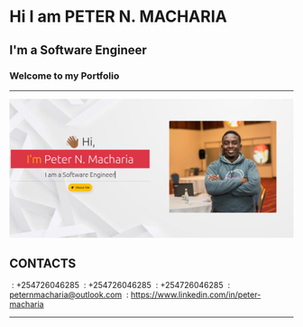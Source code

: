 # Hi I am PETER N. MACHARIA
## I'm a Software Engineer
### Welcome to my Portfolio
_________________________________________________
![WebApp Screenshot](/static/images/readmepage.png)

## CONTACTS
<i class="bi bi-telephone"></i> &nbsp;: +254726046285
<i class="bi bi-whatsapp"></i> &nbsp;: +254726046285
<i class="bi bi-telegram"></i> &nbsp;: +254726046285
<i class="bi bi-envelope-open"></i> &nbsp;: peternmacharia@outlook.com
<i class="bi bi-linkedin"></i> &nbsp;: https://www.linkedin.com/in/peter-macharia
__________________________________________________
